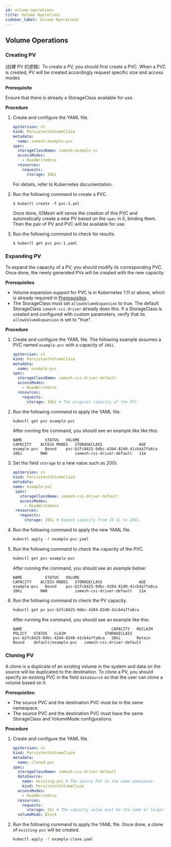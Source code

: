 ```yaml
---
id: volume-operations
title: Volume Operations
sidebar_label: Volume Operations
---
```


## Volume Operations

### Creating PV

(创建 PV 的逻辑）To create a PV, you should first create a PVC. When a PVC is created, PV will be created accordingly 
request specific size and access modes

**Prerequisite**

Ensure that there is already a StorageClass available for use.

**Procedure**
1. Create and configure the YAML file.

    ```yaml
    apiVersion: v1
    kind: PersistentVolumeClaim
    metadata:
      name: iomesh-example-pvc
    spec:
      storageClassName: iomesh-example-sc
      accessModes:
        - ReadWriteOnce
      resources:
        requests:
          storage: 10Gi
    ```
   For details, refer to Kubernetes documentation.
  
2. Run the following command to create a PVC.

   ```
   $ kubectl create -f pvc-1.yml
   ```
   Once done, IOMesh will sense the creation of this PVC and automatically create a new PV based on the `spec` in it, binding them. Then the pair of PV and PVC will be available for use. 

3. Run the following command to check for results.

   ```
   $ kubectl get pvc pvc-1.yaml
   ```


### Expanding PV
To expand the capacity of a PV, you should modify its corresponding PVC. Once done, the newly generated PVs will be created with the new capacity. 

**Prerequisites**
- Volume expansion support for PVC is in Kubernetes 1.11 or above, which is already required in [Prerequisites](#prerequisites).
- The StorageClass must set `allowVolumeExpansion` to true. The default StorageClass `iomesh-csi-driver` already does this. If a StorageClass is created and configured with custom parameters, verify that its `allowVolumeExpansion` is set to "true". 


**Procedure**

1. Create and configure the YAML file. The following example assumes a PVC named `example-pvc` with a capacity of `10Gi`.

    ```yaml
    apiVersion: v1
    kind: PersistentVolumeClaim
    metadata:
      name: example-pvc
    spec:
      storageClassName: iomesh-csi-driver-default
      accessModes:
        - ReadWriteOnce
      resources:
        requests:
          storage: 10Gi # The original capacity of the PVC.
    ```
2. Run the following command to apply the YAML file. 

   ```bash
   kubectl get pvc example-pvc
   ```
   After running the command, you should see an example like like this:
   ```output
   NAME          STATUS   VOLUME                                     CAPACITY    ACCESS MODES   STORAGECLASS                AGE
   example-pvc   Bound    pvc-b2fc8425-9dbc-4204-8240-41cb4a7fa8ca   10Gi        RWO            iomesh-csi-driver-default   11m
   ```

3. Set the field `storage` to a new value such as 20Gi.

   ```yaml
   apiVersion: v1
   kind: PersistentVolumeClaim
   metadata:
   name: example-pvc
    spec:
      storageClassName: iomesh-csi-driver-default
      accessModes:
        - ReadWriteOnce
    resources:
      requests:
        storage: 20Gi # Expand capacity from 10 Gi to 20Gi.
    ```

3. Run the following command to apply the new YAML file.

   ```bash
   kubectl apply -f example-pvc.yaml
   ```

4. Run the following command to check the capacity of the PVC.

   ```bash
   kubectl get pvc example-pvc 
   ```

   After running the command, you should see an example below:

   ```output
   NAME          STATUS   VOLUME                                     CAPACITY    ACCESS MODES   STORAGECLASS                AGE
   example-pvc   Bound    pvc-b2fc8425-9dbc-4204-8240-41cb4a7fa8ca   20Gi        RWO            iomesh-csi-driver-default   11m
   ```

5. Run the following command to check the PV capacity.
   ```bash
   kubectl get pv pvc-b2fc8425-9dbc-4204-8240-41cb4a7fa8ca 
   ```

   After running the command, you should see an example like this:
   ```output
   NAME                                       CAPACITY   RECLAIM POLICY   STATUS   CLAIM                 STORAGECLASS
   pvc-b2fc8425-9dbc-4204-8240-41cb4a7fa8ca   20Gi       Retain           Bound    default/example-pvc   iomesh-csi-driver-default
   ```

### Cloning PV
A clone is a duplicate of an existing volume in the system and data on the source will be duplicated to the destination. To clone a PV, you should specify an existing PVC in the field `dataSource` so that the user can clone a volume based on it.

**Prerequisites**:
- The source PVC and the destination PVC must be in the same namespace.
- The source PVC and the destination PVC must have the same StorageClass and VolumeMode configurations.


**Procedure**
1. Create and configure the YAML file.

    ```yaml
    apiVersion: v1
    kind: PersistentVolumeClaim
    metadata:
      name: cloned-pvc
    spec:
      storageClassName: iomesh-csi-driver-default
      dataSource:
        name: existing-pvc # The source PVC in the same namespace. 
        kind: PersistentVolumeClaim
      accessModes:
        - ReadWriteOnce
      resources:
        requests:
          storage: 5Gi # The capacity value must be the same or larger than that of the source volume.
      volumeMode: Block
    ```

2. Run the following command to apply the YAML file. Once done, a clone of `existing-pvc` will be created.

   ```bash
   kubectl apply -f example-clone.yaml
   ```
   

